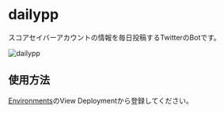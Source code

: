 # dailypp
スコアセイバーアカウントの情報を毎日投稿するTwitterのBotです。


![dailypp](https://user-images.githubusercontent.com/86054813/126014296-f4f4d666-74af-455f-80e6-1fcb8462273e.png)

## 使用方法
[Environments](https://github.com/rakkyo150/dailypp/deployments)のView Deploymentから登録してください。
